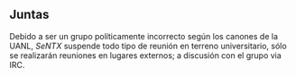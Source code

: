 ## Juntas

Debido a ser un grupo políticamente incorrecto según los canones de la UANL,
*SeNTX* suspende todo tipo de reunión en terreno universitario, sólo se
realizarán reuniones en lugares externos; a discusión con el grupo via IRC.
